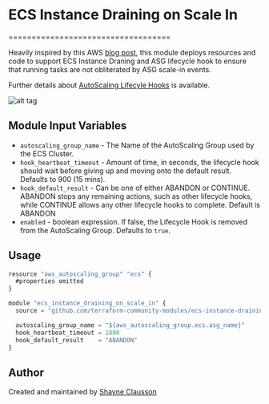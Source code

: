 # ECS Instance Draining on Scale In
===================================

Heavily inspired by this AWS [blog post](https://aws.amazon.com/blogs/compute/how-to-automate-container-instance-draining-in-amazon-ecs/), this module deploys resources and code to support ECS Instance Draning and ASG lifecycle hook to ensure that running tasks are not obliterated by ASG scale-in events.

Further details about [AutoScaling Lifecyle Hooks](http://docs.aws.amazon.com/autoscaling/latest/userguide/lifecycle-hooks.html) is available.

![alt tag](https://s3.amazonaws.com/chrisb/Architecture.png)


Module Input Variables
----------------------

- `autoscaling_group_name` - The Name of the AutoScaling Group used by the ECS Cluster.
- `hook_heartbeat_timeout` - Amount of time, in seconds, the lifecycle hook should wait before giving up and moving onto the default result. Defaults to 900 (15 mins).
- `hook_default_result` - Can be one of either ABANDON or CONTINUE. ABANDON stops any remaining actions, such as other lifecycle hooks, while CONTINUE allows any other lifecycle hooks to complete. Default is ABANDON
- `enabled` - boolean expression. If false, the Lifecycle Hook is removed from the AutoScaling Group. Defaults to `true`.

Usage
-----

```js
resource "aws_autoscaling_group" "ecs" {
  #properties omitted
}

module "ecs_instance_draining_on_scale_in" {
  source = "github.com/terraform-community-modules/ecs-instance-draining-on-scale-in"

  autoscaling_group_name = "${aws_autoscaling_group.ecs.asg_name}"
  hook_heartbeat_timeout = 1800
  hook_default_result    = "ABANDON"
}
```

Author
------
Created and maintained by [Shayne Clausson](https://github.com/sclausson)
